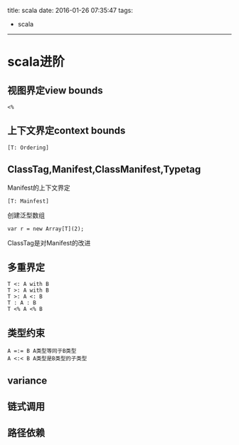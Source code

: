title: scala
date: 2016-01-26 07:35:47
tags:
- scala

---

# scala进阶

## 视图界定view bounds

	<%

## 上下文界定context bounds

	[T: Ordering]
	
## ClassTag,Manifest,ClassManifest,Typetag

Manifest的上下文界定

	[T: Mainfest]
	
创建泛型数组

	var r = new Array[T](2);	
	
ClassTag是对Manifest的改进


## 多重界定

	T <: A with B
	T >: A with B
	T >: A <: B
	T : A : B
	T <% A <% B
	
## 类型约束

	A =:= B A类型等同于B类型
	A <:< B A类型是B类型的子类型
	
## variance

## 链式调用

## 路径依赖

			
				
	